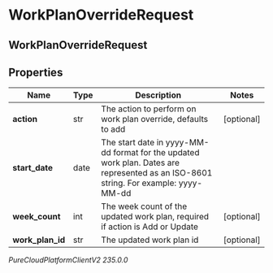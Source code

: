 # WorkPlanOverrideRequest

## WorkPlanOverrideRequest

## Properties

|Name | Type | Description | Notes|
|------------ | ------------- | ------------- | -------------|
| **action** | str | The action to perform on work plan override, defaults to add | [optional] |
| **start_date** | date | The start date in yyyy-MM-dd format for the updated work plan. Dates are represented as an ISO-8601 string. For example: yyyy-MM-dd | |
| **week_count** | int | The week count of the updated work plan, required if action is Add or Update | [optional] |
| **work_plan_id** | str | The updated work plan id | [optional] |



_PureCloudPlatformClientV2 235.0.0_

